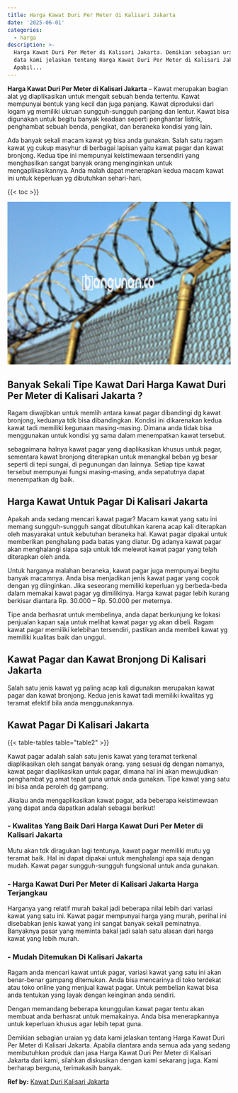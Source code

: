 ```yaml
---
title: Harga Kawat Duri Per Meter di Kalisari Jakarta
date: '2025-06-01'
categories:
  - harga
description: >-
  Harga Kawat Duri Per Meter di Kalisari Jakarta. Demikian sebagian uraian yg
  data kami jelaskan tentang Harga Kawat Duri Per Meter di Kalisari Jakarta.
  Apabil...
---
```


**Harga Kawat Duri Per Meter di Kalisari Jakarta** – Kawat merupakan bagian alat yg diaplikasikan untuk mengait sebuah benda tertentu. Kawat mempunyai bentuk yang kecil dan juga panjang. Kawat diproduksi dari logam yg memiliki ukruan sungguh-sungguh panjang dan lentur. Kawat bisa digunakan untuk begitu banyak keadaan seperti penghantar listrik, penghambat sebuah benda, pengikat, dan beraneka kondisi yang lain.

Ada banyak sekali macam kawat yg bisa anda gunakan. Salah satu ragam kawat yg cukup masyhur di berbagai lapisan yaitu kawat pagar dan kawat bronjong. Kedua tipe ini mempunyai keistimewaan tersendiri yang menghasilkan sangat banyak orang menginginkan untuk mengaplikasikannya. Anda malah dapat menerapkan kedua macam kawat ini untuk keperluan yg dibutuhkan sehari-hari.

{{< toc >}}

![Harga Kawat Duri Per Meter di Kalisari Jakarta](/images/jual-kawat-murah45.png)

## Banyak Sekali Tipe Kawat Dari Harga Kawat Duri Per Meter di Kalisari Jakarta ?

Ragam diwajibkan untuk memlih antara kawat pagar dibandingi dg kawat bronjong, keduanya tdk bisa dibandingkan. Kondisi ini dikarenakan kedua kawat tadi memiliki kegunaan masing-masing. Dimana anda tidak bisa menggunakan untuk kondisi yg sama dalam menempatkan kawat tersebut.

sebagaimana halnya kawat pagar yang diaplikasikan khusus untuk pagar, sementara kawat bronjong diterapkan untuk menangkal beban yg besar seperti di tepi sungai, di pegunungan dan lainnya. Setiap tipe kawat tersebut mempunyai fungsi masing-masing, anda sepatutnya dapat menempatkan dg baik.

## Harga Kawat Untuk Pagar Di Kalisari Jakarta

Apakah anda sedang mencari kawat pagar? Macam kawat yang satu ini memang sungguh-sungguh sangat dibutuhkan karena acap kali diterapkan oleh masyarakat untuk kebutuhan beraneka hal. Kawat pagar dipakai untuk memberikan penghalang pada batas yang diatur. Dg adanya kawat pagar akan menghalangi siapa saja untuk tdk melewat kawat pagar yang telah diterapkan oleh anda.

Untuk harganya malahan beraneka, kawat pagar juga mempunyai begitu banyak macamnya. Anda bisa menjadikan jenis kawat pagar yang cocok dengan yg diinginkan. Jika seseorang memiliki keperluan yg berbeda-beda dalam memakai kawat pagar yg dimilikinya. Harga kawat pagar lebih kurang berkisar diantara Rp. 30.000 – Rp. 50.000 per meternya.

Tipe anda berhasrat untuk membelinya, anda dapat berkunjung ke lokasi penjualan kapan saja untuk melihat kawat pagar yg akan dibeli. Ragam kawat pagar memiliki kelebihan tersendiri, pastikan anda membeli kawat yg memiliki kualitas baik dan unggul.

## Kawat Pagar dan Kawat Bronjong Di Kalisari Jakarta

Salah satu jenis kawat yg paling acap kali digunakan merupakan kawat pagar dan kawat bronjong. Kedua jenis kawat tadi memiliki kwalitas yg teramat efektif bila anda menggunakannya.

## Kawat Pagar Di Kalisari Jakarta

{{< table-tables table="table2" >}}

Kawat pagar adalah salah satu jenis kawat yang teramat terkenal diaplikasikan oleh sangat banyak orang. yang sesuai dg dengan namanya, kawat pagar diaplikasikan untuk pagar, dimana hal ini akan mewujudkan penghambat yg amat tepat guna untuk anda gunakan. Tipe kawat yang satu ini bisa anda peroleh dg gampang.

Jikalau anda mengaplikasikan kawat pagar, ada beberapa keistimewaan yang dapat anda dapatkan adalah sebagai berikut!

### \- Kwalitas Yang Baik Dari Harga Kawat Duri Per Meter di Kalisari Jakarta

Mutu akan tdk diragukan lagi tentunya, kawat pagar memiliki mutu yg teramat baik. Hal ini dapat dipakai untuk menghalangi apa saja dengan mudah. Kawat pagar sungguh-sungguh fungsional untuk anda gunakan.

### \- Harga Kawat Duri Per Meter di Kalisari Jakarta Harga Terjangkau

Harganya yang relatif murah bakal jadi beberapa nilai lebih dari variasi kawat yang satu ini. Kawat pagar mempunyai harga yang murah, perihal ini disebabkan jenis kawat yang ini sangat banyak sekali peminatnya. Banyaknya pasar yang meminta bakal jadi salah satu alasan dari harga kawat yang lebih murah.

### \- Mudah Ditemukan Di Kalisari Jakarta

Ragam anda mencari kawat untuk pagar, variasi kawat yang satu ini akan benar-benar gampang ditemukan. Anda bisa mencarinya di toko terdekat atau toko online yang menjual kawat pagar. Untuk pembelian kawat bisa anda tentukan yang layak dengan keinginan anda sendiri.

Dengan memandang beberapa keunggulan kawat pagar tentu akan membuat anda berhasrat untuk memakainya. Anda bisa menerapkannya untuk keperluan khusus agar lebih tepat guna.

Demikian sebagian uraian yg data kami jelaskan tentang Harga Kawat Duri Per Meter di Kalisari Jakarta. Apabila diantara anda semua ada yang sedang membutuhkan produk dan jasa Harga Kawat Duri Per Meter di Kalisari Jakarta dari kami, silahkan diskusikan dengan kami sekarang juga. Kami berharap berguna, terimakasih banyak.

**Ref by:** [Kawat Duri Kalisari Jakarta](https://id.wikipedia.org/wiki/Kawat)
